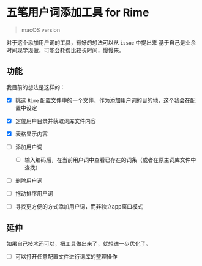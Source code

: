 
# 五笔用户词添加工具  for Rime
> macOS version

对于这个添加用户词的工具，有好的想法可以从 `issue` 中提出来
基于自己是业余时间现学现做，可能会耗费比较长时间，慢慢来。

## 功能
我目前的想法是这样的：

- [x]   挑选 `Rime` 配置文件中的一个文件，作为添加用户词的目的地，这个我会在配置中设定
- [x]   定位用户目录并获取词库文件内容
- [x]   表格显示内容
- [ ]   添加用户词
    - [ ]   输入编码后，在当前用户词中查看已存在的词条（或者在原主词库文件中查找）
- [ ]   删除用户词
- [ ]   拖动排序用户词

- [ ]   寻找更方便的方式添加用户词，而非独立app窗口模式


## 延伸
如果自己技术还可以，把工具做出来了，就想进一步优化了。

- [ ]   可以打开任意配置文件进行词库的整理操作
